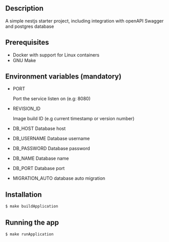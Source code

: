 ## Description

A simple nestjs starter project, including integration with openAPI Swagger and postgres database

## Prerequisites
* Docker with support for Linux containers
* GNU Make

## Environment variables (mandatory)
* PORT

    Port the service listen on (e.g: 8080)

* REVISION_ID

    Image build ID (e.g current timestamp or version number)

* DB_HOST
    Database host

* DB_USERNAME
    Database username

* DB_PASSWORD
    Database password

* DB_NAME
    Database name

* DB_PORT
    Database port

* MIGRATION_AUTO
    database auto migration

## Installation

```bash
$ make buildApplication
```

## Running the app

```bash
$ make runApplication
